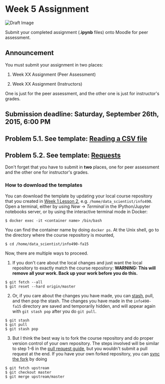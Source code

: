 # Week 5 Assignment

![Draft Image](../images/Draft_Version_picture.png)

Submit your completed assignment (**.ipynb** files) onto Moodle for peer assessment.

## Announcement

You must submit your assignment in two places:

1. Week XX Assignment (Peer Assessment)

2. Week XX Assignment (Instructors)

One is just for the peer assessment, and the other one is just for instructor's grades.

## Submission deadline: Saturday, September 26th, 2015, 6:00 PM

## Problem 5.1. See template: [Reading a CSV file](fileio.ipynb)

## Problem 5.2. See template: [Requests](requests.ipynb)

Don't forget that you have to submit in **two** places, one for peer assessment and the other one for instructor's grades.

### How to download the templates

You can download the template by updating your local course repository that you created in [Week 1 Lesson 2](https://github.com/UI-DataScience/info490-fa15/blob/master/Week1/lesson2.md), e.g. `/home/data_scientist/info490`. Open a terminal, either by using _New_ -> _Terminal_ in the IPython/Jupyter notebooks server, or by using the interactive terminal mode in Docker:

```shell
$ docker exec -it <container name> /bin/bash
```

You can find the container name by doing `docker ps`. At the Unix shell, go to the directory where the course repository is mounted,

```shell
$ cd /home/data_scientist/info490-fa15
```

Now, there are multiple ways to proceed.

1. If you don't care about the local changes and just want the local repository to exactly match the course repository:
 **WARNING: This will remove all your work. Back up your work before you do this.**
 ```shell
 $ git fetch --all
 $ git reset --hard origin/master
 ```

2. Or, if you care about the changes you have made, you can [stash](https://git-scm.com/book/en/v1/Git-Tools-Stashing), pull, and then pop the stash. The changes you have made in the `info490-fa15` directory are saved and temporarily hidden, and will appear again with `git stash pop` after you do `git pull`.
 ```shell
 $ git stash
 $ git pull
 $ git stash pop
 ```

3. But I think the best way is to fork the course repository and do proper version control of your own repository. The steps involved will be similar to step 1-6 in the [pull request guide](https://github.com/UI-DataScience/info490-fa15/blob/master/CONTRIBUTING.md), but you wouldn't submit a pull request at the end. If you have your own forked repository, you can [sync the fork](https://help.github.com/articles/syncing-a-fork/) by doing
 ```shell
 $ git fetch upstream
 $ git checkout master
 $ git merge upstream/master
 ```
